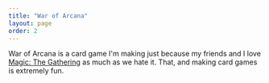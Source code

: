 ```yaml
---
title: "War of Arcana"
layout: page
order: 2
---
```


War of Arcana is a card game I'm making just because my friends and I love [Magic: The Gathering](../_hobbies/magic-the-gathering.md) as much as we hate it. That, and making card games is extremely fun.
